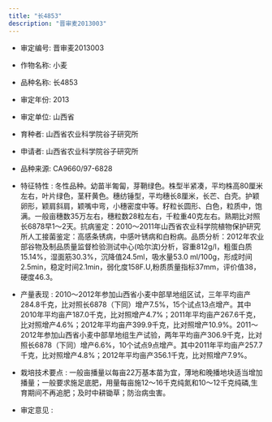 ```yaml
---
title: "长4853"
description: "晋审麦2013003"
---
```

* 审定编号:  晋审麦2013003

*  作物名称:  小麦

*  品种名称:  长4853

*  审定年份:  2013

*  审定单位:  山西省

* 育种者:  山西省农业科学院谷子研究所     

*  申请者:  山西省农业科学院谷子研究所     

*  品种来源:  CA9660/97-6828

*  特征特性 : 
冬性品种。幼苗半匍匐，芽鞘绿色。株型半紧凑，平均株高80厘米左右，叶片绿色，茎秆黄色。穗纺锤型，平均穗长8厘米，长芒、白壳。护颖卵形，颖肩斜肩，颖嘴中弯，小穗密度中等。籽粒长圆形、白色，粒质中，饱满。一般亩穗数35万左右，穗粒数28粒左右，千粒重40克左右。熟期比对照长6878早1～2天。抗病鉴定：2010～2011年山西省农业科学院植物保护研究所人工接菌鉴定：高感条锈病，中感叶锈病和白粉病。品质分析：2012年农业部谷物及制品质量监督检验测试中心(哈尔滨)分析，容重812g/l，粗蛋白质15.14%，湿面筋30.3%，沉降值24.5ml，吸水量53.0 ml/100g，形成时间2.5min，稳定时间2.1min，弱化度158F.U,粉质质量指标37mm，评价值38，硬度46.3。
 
*  产量表现 : 
2010～2012年参加山西省小麦中部旱地组区试，三年平均亩产284.8千克，比对照长6878（下同）增产7.5%，15个试点13点增产。其中2010年平均亩产187.0千克，比对照增产4.7%；2011年平均亩产267.6千克，比对照增产4.6%；2012年平均亩产399.9千克，比对照增产10.9%。2011～2012年参加山西省小麦中部旱地组生产试验，两年平均亩产306.9千克，比对照长6878（下同）增产6.6%，10个试点9点增产。其中2011年平均亩产257.7千克，比对照增产4.8%；2012年平均亩产356.1千克，比对照增产7.9%。

*  栽培技术要点 : 
一般亩播量以每亩22万基本苗为宜，薄地和晚播地块适当增加播量；一般要求施足底肥，用量每亩施12～16千克纯氮和10～12千克纯磷,生育期间不再追肥；及时中耕锄草；防治病虫害。

*  审定意见 : 

